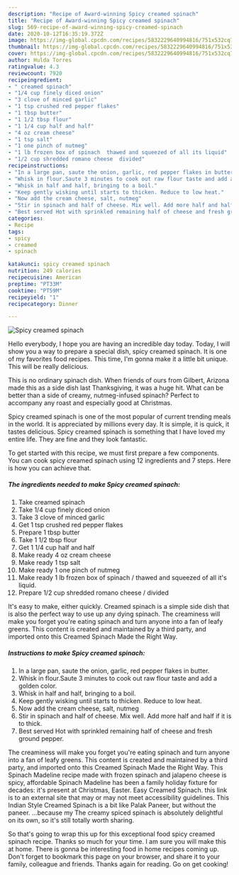 ```yaml
---
description: "Recipe of Award-winning Spicy creamed spinach"
title: "Recipe of Award-winning Spicy creamed spinach"
slug: 569-recipe-of-award-winning-spicy-creamed-spinach
date: 2020-10-12T16:35:19.372Z
image: https://img-global.cpcdn.com/recipes/5832229640994816/751x532cq70/spicy-creamed-spinach-recipe-main-photo.jpg
thumbnail: https://img-global.cpcdn.com/recipes/5832229640994816/751x532cq70/spicy-creamed-spinach-recipe-main-photo.jpg
cover: https://img-global.cpcdn.com/recipes/5832229640994816/751x532cq70/spicy-creamed-spinach-recipe-main-photo.jpg
author: Hulda Torres
ratingvalue: 4.3
reviewcount: 7920
recipeingredient:
- " creamed spinach"
- "1/4 cup finely diced onion"
- "3 clove of minced garlic"
- "1 tsp crushed red pepper flakes"
- "1 tbsp butter"
- "1 1/2 tbsp flour"
- "1 1/4 cup half and half"
- "4 oz cream cheese"
- "1 tsp salt"
- "1 one pinch of nutmeg"
- "1 lb frozen box of spinach  thawed and squeezed of all its liquid"
- "1/2 cup shredded romano cheese  divided"
recipeinstructions:
- "In a large pan, saute the onion, garlic, red pepper flakes in butter."
- "Whisk in flour.Saute 3 minutes to cook out raw flour taste and add a golden color."
- "Whisk in half and half, bringing to a boil."
- "Keep gently wisking until starts to thicken. Reduce to low heat."
- "Now add the cream cheese, salt, nutmeg"
- "Stir in spinach and half of cheese. Mix well. Add more half and half if it is to thick."
- "Best served Hot with sprinkled remaining half of cheese and fresh ground pepper."
categories:
- Recipe
tags:
- spicy
- creamed
- spinach

katakunci: spicy creamed spinach 
nutrition: 249 calories
recipecuisine: American
preptime: "PT33M"
cooktime: "PT59M"
recipeyield: "1"
recipecategory: Dinner

---
```



![Spicy creamed spinach](https://img-global.cpcdn.com/recipes/5832229640994816/751x532cq70/spicy-creamed-spinach-recipe-main-photo.jpg)

Hello everybody, I hope you are having an incredible day today. Today, I will show you a way to prepare a special dish, spicy creamed spinach. It is one of my favorites food recipes. This time, I'm gonna make it a little bit unique. This will be really delicious.

This is no ordinary spinach dish. When friends of ours from Gilbert, Arizona made this as a side dish last Thanksgiving, it was a huge hit. What can be better than a side of creamy, nutmeg-infused spinach? Perfect to accompany any roast and especially good at Christmas.

Spicy creamed spinach is one of the most popular of current trending meals in the world. It is appreciated by millions every day. It is simple, it is quick, it tastes delicious. Spicy creamed spinach is something that I have loved my entire life. They are fine and they look fantastic.


To get started with this recipe, we must first prepare a few components. You can cook spicy creamed spinach using 12 ingredients and 7 steps. Here is how you can achieve that.

<!--inarticleads1-->

##### The ingredients needed to make Spicy creamed spinach:

1. Take  creamed spinach
1. Take 1/4 cup finely diced onion
1. Take 3 clove of minced garlic
1. Get 1 tsp crushed red pepper flakes
1. Prepare 1 tbsp butter
1. Take 1 1/2 tbsp flour
1. Get 1 1/4 cup half and half
1. Make ready 4 oz cream cheese
1. Make ready 1 tsp salt
1. Make ready 1 one pinch of nutmeg
1. Make ready 1 lb frozen box of spinach / thawed and squeezed of all it&#39;s liquid.
1. Prepare 1/2 cup shredded romano cheese / divided


It&#39;s easy to make, either quickly. Creamed spinach is a simple side dish that is also the perfect way to use up any dying spinach. The creaminess will make you forget you&#39;re eating spinach and turn anyone into a fan of leafy greens. This content is created and maintained by a third party, and imported onto this Creamed Spinach Made the Right Way. 

<!--inarticleads2-->

##### Instructions to make Spicy creamed spinach:

1. In a large pan, saute the onion, garlic, red pepper flakes in butter.
1. Whisk in flour.Saute 3 minutes to cook out raw flour taste and add a golden color.
1. Whisk in half and half, bringing to a boil.
1. Keep gently wisking until starts to thicken. Reduce to low heat.
1. Now add the cream cheese, salt, nutmeg
1. Stir in spinach and half of cheese. Mix well. Add more half and half if it is to thick.
1. Best served Hot with sprinkled remaining half of cheese and fresh ground pepper.


The creaminess will make you forget you&#39;re eating spinach and turn anyone into a fan of leafy greens. This content is created and maintained by a third party, and imported onto this Creamed Spinach Made the Right Way. This Spinach Madeline recipe made with frozen spinach and jalapeno cheese is spicy, affordable Spinach Madeline has been a family holiday fixture for decades: it&#39;s present at Christmas, Easter. Easy Creamed Spinach. this link is to an external site that may or may not meet accessibility guidelines. This Indian Style Creamed Spinach is a bit like Palak Paneer, but without the paneer. …because my The creamy spiced spinach is absolutely delightful on its own, so it&#39;s still totally worth sharing. 

So that's going to wrap this up for this exceptional food spicy creamed spinach recipe. Thanks so much for your time. I am sure you will make this at home. There is gonna be interesting food in home recipes coming up. Don't forget to bookmark this page on your browser, and share it to your family, colleague and friends. Thanks again for reading. Go on get cooking!
